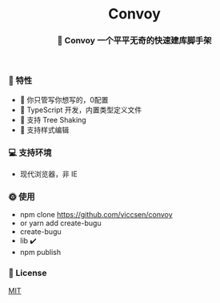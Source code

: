 <div>
  <h1 align="center">Convoy</h1>
  <h3 align="center">🤖 Convoy 一个平平无奇的快速建库脚手架</h3>
</div>
<br>


### 👏 特性

- 🤜 你只管写你想写的，0配置
- 💪 TypeScript 开发，内置类型定义文件
- 👋 支持 Tree Shaking
- 🤝 支持样式编辑

### 💻 支持环境

- 现代浏览器，非 IE

### 🌞 使用
- npm clone https://github.com/viccsen/convoy
- or yarn add create-bugu
 - create-bugu
 - lib ✔️
- npm publish

### 🔑 License

[MIT](https://zh.wikipedia.org/wiki/MIT%E8%A8%B1%E5%8F%AF%E8%AD%89)
